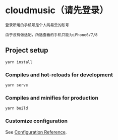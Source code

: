 # cloudmusic（请先登录）
```
登录所用的手机号是个人网易云的账号
```
```
由于没有做适配，所选查看的手机只能为iPhone6/7/8
```
## Project setup
```
yarn install
```

### Compiles and hot-reloads for development
```
yarn serve
```

### Compiles and minifies for production
```
yarn build
```

### Customize configuration
See [Configuration Reference](https://cli.vuejs.org/config/).
